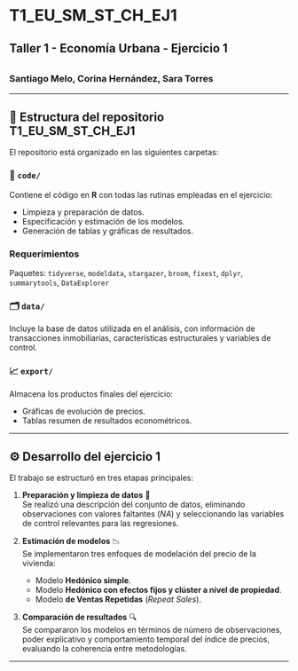 # T1_EU_SM_ST_CH_EJ1 

## Taller 1 - Economía Urbana - Ejercicio 1  

###### 

### Santiago Melo, Corina Hernández, Sara Torres  

---

## 📂 Estructura del repositorio T1_EU_SM_ST_CH_EJ1 

El repositorio está organizado en las siguientes carpetas:

### 🧠 `code/`
Contiene el código en **R** con todas las rutinas empleadas en el ejercicio:
- Limpieza y preparación de datos.  
- Especificación y estimación de los modelos.  
- Generación de tablas y gráficas de resultados.

### Requerimientos

Paquetes: `tidyverse`, `modeldata`, `stargazer`, `broom`, `fixest`, `dplyr`, `summarytools`, `DataExplorer`

### 🗂️ `data/`
Incluye la base de datos utilizada en el análisis, con información de transacciones inmobiliarias, características estructurales y variables de control.

### 📈 `export/`
Almacena los productos finales del ejercicio:
- Gráficas de evolución de precios.  
- Tablas resumen de resultados econométricos.  

---

## ⚙️ Desarrollo del ejercicio 1

El trabajo se estructuró en tres etapas principales:

1. **Preparación y limpieza de datos** 🧹  
   Se realizó una descripción del conjunto de datos, eliminando observaciones con valores faltantes (*NA*) y seleccionando las variables de control relevantes para las regresiones.

2. **Estimación de modelos** 📉  
   Se implementaron tres enfoques de modelación del precio de la vivienda:  
   - Modelo **Hedónico simple**.  
   - Modelo **Hedónico con efectos fijos y clúster a nivel de propiedad**.  
   - Modelo **de Ventas Repetidas** (*Repeat Sales*).  

3. **Comparación de resultados** 🔍  
   Se compararon los modelos en términos de número de observaciones, poder explicativo y comportamiento temporal del índice de precios, evaluando la coherencia entre metodologías.

---
